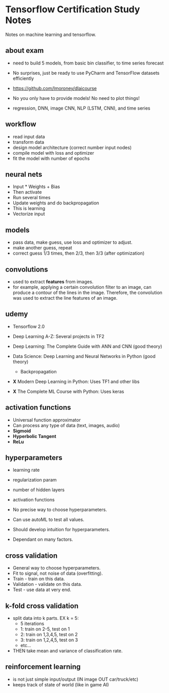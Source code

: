 # Tensorflow Certification Study Notes #
Notes on machine learning and tensorflow.


## about exam ##
* need to build 5 models, from basic bin classifier, to time 
  series forecast

* No surprises, just be ready to use PyCharm and TensorFlow
  datasets efficiently

* https://github.com/lmoroney/dlaicourse
* No you only have to provide models! No need to plot things!

* regression, DNN, image CNN, NLP (LSTM, CNN), and time series


## workflow ##
* read input data
* transform data
* design model architecture (correct number input nodes)
* compile model with loss and optimizer
* fit the model with number of epochs  


## neural nets ##
* Input * Weights + Bias
* Then activate
* Run several times
* Update weights and do backpropagation
* This is learning
* Vectorize input


## models ##
* pass data, make guess, use loss and optimizer to adjust.
* make another guess, repeat
* correct guess 1/3 times, then 2/3, then 3/3 (after optimization)


## convolutions ##
* used to extract **features** from images.
* for example, applying a certain convolution filter to an image,
  can produce a contour of the lines in the image. Therefore,
  the convolution was used to extract the line features of an image.


## udemy ##
* Tensorflow 2.0
* Deep Learning A-Z: Several projects in TF2
* Deep Learning: The Complete Guide with ANN and CNN (good theory)
* Data Science: Deep Learning and Neural Networks in Python (good theory)
    * Backpropagation

* **X** Modern Deep Learning in Python: Uses TF1 and other libs
* **X** The Complete ML Course with Python: Uses keras


## activation functions ##
* Universal function approximator
* Can process any type of data (text, images, audio)
* **Sigmoid**
* **Hyperbolic Tangent**
* **ReLu**


## hyperparameters ##
* learning rate
* regularization param
* number of hidden layers
* activation functions

* No precise way to choose hyperparameters.
* Can use autoML to test all values.
* Should develop intuition for hyperparameters.
* Dependant on many factors.


## cross validation ##
* General way to choose hyperparameters.
* Fit to signal, not noise of data (overfitting).
* Train - train on this data.
* Validation - validate on this data.
* Test - use data at very end.


## k-fold cross validation ##
* split data into k parts. EX k = 5:
    * 5 iterations
    * 1: train on 2-5, test on 1
    * 2: train on 1,3,4,5, test on 2
    * 3: train on 1,2,4,5, test on 3
    * etc...
* THEN take mean and variance of classification rate.


## reinforcement learning ##
* is not just simple input/output (IN image OUT car/truck/etc)
* keeps track of state of world (like in game AI)
